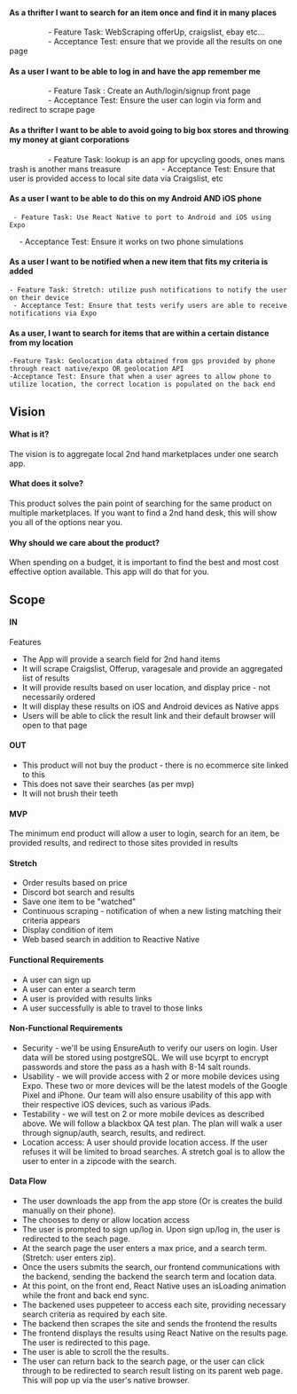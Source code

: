 #### As a thrifter I want to search for an item once and find it in many places
     -  Feature Task: WebScraping offerUp, craigslist, ebay etc...
     - Acceptance Test: ensure that we provide all the results on one page


#### As a user I want to be able to log in and have the app remember me
     - Feature Task : Create an Auth/login/signup front page
     - Acceptance Test: Ensure the user can login via form and redirect to scrape page


#### As a thrifter I want to be able to avoid going to big box stores and throwing my money at giant corporations
     -  Feature Task: lookup is an app for upcycling goods, ones mans trash is another mans treasure
     - Acceptance Test: Ensure that user is provided access to local site data via Craigslist, etc


#### As a user I want to be able to do this on my Android AND iOS phone
     - Feature Task: Use React Native to port to Android and iOS using Expo
    - Acceptance Test: Ensure it works on two phone simulations

#### As a user I want to be notified when a new item that fits my criteria is added
    - Feature Task: Stretch: utilize push notifications to notify the user on their device
     - Acceptance Test: Ensure that tests verify users are able to receive notifications via Expo


#### As a user, I want to search for items that are within a certain distance from my location
    -Feature Task: Geolocation data obtained from gps provided by phone through react native/expo OR geolocation API
    -Acceptance Test: Ensure that when a user agrees to allow phone to utilize location, the correct location is populated on the back end

## Vision

#### What is it?

The vision is to aggregate local 2nd hand marketplaces under one search app.

#### What does it solve?

This product solves the pain point of searching for the same product on multiple marketplaces. If you want to find a 2nd hand desk, this will show you all of the options near you.

#### Why should we care about the product?

When spending on a budget, it is important to find the best and most cost effective option available. This app will do that for you.

## Scope

#### IN

Features

- The App will provide a search field for 2nd hand items
- It will scrape Craigslist, Offerup, varagesale and provide an aggregated list of results
- It will provide results based on user location, and display price - not necessarily ordered
- It will display these results on iOS and Android devices as Native apps
- Users will be able to click the result link and their default browser will open to that page

#### OUT

- This product will not buy the product - there is no ecommerce site linked to this
- This does not save their searches (as per mvp)
- It will not brush their teeth


#### MVP
The minimum end product will allow a user to login, search for an item, be provided results, and redirect to those sites provided in results

#### Stretch
- Order results based on price
- Discord bot search and results
- Save one item to be "watched"
- Continuous scraping - notification of when a new listing matching their criteria appears
- Display condition of item
- Web based search in addition to Reactive Native

#### Functional Requirements
- A user can sign up
- A user can enter a search term
- A user is provided with results links
- A user successfully is able to travel to those links


#### Non-Functional Requirements
- Security - we'll be using EnsureAuth to verify our users on login. User data will be stored using postgreSQL. We will use bcyrpt to encrypt passwords and store the pass as a hash with 8-14 salt rounds. 
- Usability - we will provide access with 2 or more mobile devices using Expo. These two or more devices will be the latest models of the Google Pixel and iPhone. Our team will also ensure usability of this app with their respective iOS devices, such as various iPads.
- Testability - we will test on 2 or more mobile devices as described above. We will follow a blackbox QA test plan. The plan will walk a user through signup/auth, search, results, and redirect.
- Location access: A user should provide location access. If the user refuses it will be limited to broad searches. A stretch goal is to allow the user to enter in a zipcode with the search. 

#### Data Flow
- The user downloads the app from the app store (Or is creates the build manually on their phone).
- The chooses to deny or allow location access
- The user is prompted to sign up/log in. Upon sign up/log in, the user is redirected to the seach page. 
- At the search page the user enters a max price, and a search term. (Stretch: user enters zip).
- Once the users submits the search, our frontend communications with the backend, sending the backend the search term and location data.
- At this point, on the front end, React Native uses an isLoading animation while the front and back end sync.
- The backened uses puppeteer to access each site, providing necessary search criteria as required by each site. 
- The backend then scrapes the site and sends the frontend the results
- The frontend displays the results using React Native on the results page. The user is redirected to this page. 
- The user is able to scroll the the results.
- The user can return back to the search page, or the user can click through to be redirected to search result listing on its parent web page. This will pop up via the user's native browser.

